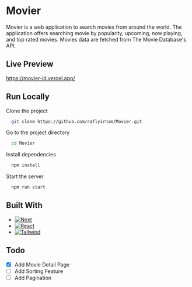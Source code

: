 
# Movier

Movier is a web application to search movies from around the world. The application offers searching movie by popularity, upcoming, now playing, and top rated movies. Movies data are fetched from The Movie Database's API.


## Live Preview
https://movier-id.vercel.app/

## Run Locally

Clone the project

```bash
  git clone https://github.com/raflyirham/Movier.git
```

Go to the project directory

```bash
  cd Movier
```

Install dependencies

```bash
  npm install
```

Start the server

```bash
  npm run start
```


## Built With

* [![Next][Next.js]][Next-url]
* [![React][React.js]][React-url]
* [![Tailwind][TailwindCSS]][TailwindURL]


[Next.js]: https://img.shields.io/badge/next.js-000000?style=for-the-badge&logo=nextdotjs&logoColor=white
[Next-url]: https://nextjs.org/
[React.js]: https://img.shields.io/badge/React-20232A?style=for-the-badge&logo=react&logoColor=61DAFB
[React-url]: https://reactjs.org/
[TailwindCSS]: https://img.shields.io/badge/tailwindcss-%2338B2AC.svg?style=for-the-badge&logo=tailwind-css&logoColor=white
[TailwindURL]: https://tailwindcss.com/

## Todo

- [x] Add Movie Detail Page
- [ ] Add Sorting Feature
- [ ] Add Pagination
